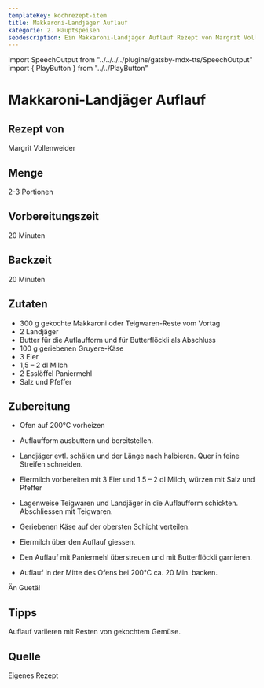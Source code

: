 ```yaml
---
templateKey: kochrezept-item
title: Makkaroni-Landjäger Auflauf
kategorie: 2. Hauptspeisen
seodescription: Ein Makkaroni-Landjäger Auflauf Rezept von Margrit Vollenweider.
---
```

import SpeechOutput from "../../../../plugins/gatsby-mdx-tts/SpeechOutput"
import { PlayButton } from "../../PlayButton"

<SpeechOutput id="kochrezept-margrit-vollenweider-makkaroni-landjaeger-auflauf" customPlayButton={PlayButton}>

# Makkaroni-Landjäger Auflauf

## Rezept von

Margrit Vollenweider

## Menge

2-3 Portionen

## Vorbereitungszeit

20 Minuten

## Backzeit

20 Minuten



## Zutaten

* 300 g gekochte Makkaroni oder Teigwaren-Reste vom Vortag
* 2 Landjäger
* Butter für die Auflaufform und für Butterflöckli als Abschluss
* 100 g geriebenen Gruyere-Käse
* 3 Eier
* 1,5 – 2 dl Milch
* 2 Esslöffel Paniermehl
* Salz und Pfeffer 

## Zubereitung

* Ofen auf 200°C vorheizen

* Auflaufform ausbuttern und bereitstellen.
* Landjäger evtl. schälen und der Länge nach halbieren. Quer in feine Streifen schneiden.
* Eiermilch vorbereiten mit 3 Eier und 1.5 – 2 dl Milch, würzen mit Salz und Pfeffer
* Lagenweise Teigwaren und Landjäger in die Auflaufform schickten. Abschliessen mit Teigwaren.
* Geriebenen Käse auf der obersten Schicht verteilen.
* Eiermilch über den Auflauf giessen.
* Den Auflauf mit Paniermehl überstreuen und mit Butterflöckli garnieren.
* Auflauf in der Mitte des Ofens bei 200°C ca. 20 Min. backen.

Än Guetä!

## Tipps

Auflauf variieren mit Resten von gekochtem Gemüse.
## Quelle

Eigenes Rezept
</SpeechOutput>